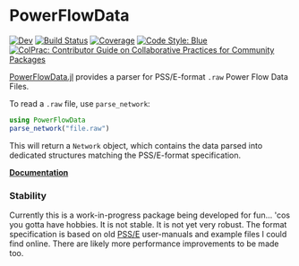 # PowerFlowData

[![Dev](https://img.shields.io/badge/docs-dev-blue.svg)](https://nickrobinson251.github.io/PowerFlowData.jl/dev)
[![Build Status](https://github.com/nickrobinson251/PowerFlowData.jl/workflows/CI/badge.svg)](https://github.com/nickrobinson251/PowerFlowData.jl/actions)
[![Coverage](https://codecov.io/gh/nickrobinson251/PowerFlowData.jl/branch/main/graph/badge.svg)](https://codecov.io/gh/nickrobinson251/PowerFlowData.jl)
[![Code Style: Blue](https://img.shields.io/badge/code%20style-blue-4495d1.svg)](https://github.com/invenia/BlueStyle)
[![ColPrac: Contributor Guide on Collaborative Practices for Community Packages](https://img.shields.io/badge/ColPrac-Contributor%20Guide-blueviolet)](https://github.com/SciML/ColPrac)

[PowerFlowData.jl](https://github.com/nickrobinson251/PowerFlowData.jl)
provides a parser for PSS/E-format `.raw` Power Flow Data Files.

To read a `.raw` file, use `parse_network`:
```julia
using PowerFlowData
parse_network("file.raw")
```
This will return a `Network` object, which contains the data parsed into dedicated structures matching the PSS/E-format specification.

**[Documentation](https://nickrobinson251.github.io/PowerFlowData.jl/dev)**

### Stability

Currently this is a work-in-progress package being developed for fun… 'cos you gotta have hobbies.
It is not stable.
It is not yet very robust.
The format specification is based on old [PSS/E](https://en.wikipedia.org/wiki/Power_system_simulator_for_engineering) user-manuals and example files I could find online.
There are likely more performance improvements to be made too.
